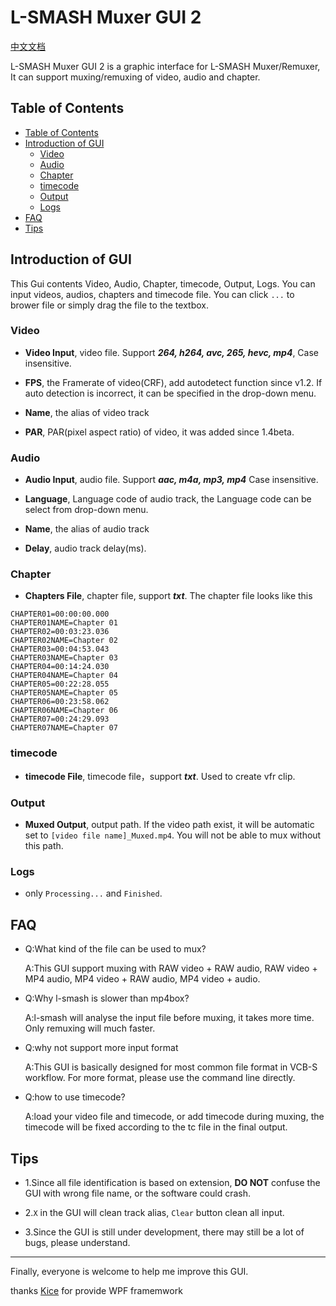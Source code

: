 L-SMASH Muxer GUI 2
===========================

[中文文档](https://github.com/amefs/lsmash-muxer-gui/blob/v2.0/README_zh.md)

L-SMASH Muxer GUI 2 is a graphic interface for L-SMASH Muxer/Remuxer, It can support muxing/remuxing of video, audio and chapter.

## Table of Contents
- [Table of Contents](#table-of-contents)
- [Introduction of GUI](#introduction-of-gui)
    - [Video](#video)
    - [Audio](#audio)
    - [Chapter](#chapter)
    - [timecode](#timecode)
    - [Output](#output)
    - [Logs](#logs)
- [FAQ](#faq)
- [Tips](#tips)

## Introduction of GUI

This Gui contents Video, Audio, Chapter, timecode, Output, Logs. You can input videos, audios, chapters and timecode file. You can click `...` to brower file or simply drag the file to the textbox.

### Video

+ **Video Input**, video file. Support ***264, h264, avc, 265, hevc, mp4***, Case insensitive.

+ **FPS**, the Framerate of video(CRF), add autodetect function since v1.2. If auto detection is incorrect, it can be specified in the drop-down menu.

+ **Name**, the alias of video track

+ **PAR**, PAR(pixel aspect ratio) of video, it was added since 1.4beta.

### Audio

+ **Audio Input**, audio file. Support ***aac, m4a, mp3, mp4*** Case insensitive.

+ **Language**, Language code of audio track, the Language code can be select from drop-down menu.

+ **Name**, the alias of audio track

+ **Delay**, audio track delay(ms).

### Chapter

+ **Chapters File**, chapter file, support ***txt***. The chapter file looks like this

```
CHAPTER01=00:00:00.000
CHAPTER01NAME=Chapter 01
CHAPTER02=00:03:23.036
CHAPTER02NAME=Chapter 02
CHAPTER03=00:04:53.043
CHAPTER03NAME=Chapter 03
CHAPTER04=00:14:24.030
CHAPTER04NAME=Chapter 04
CHAPTER05=00:22:28.055
CHAPTER05NAME=Chapter 05
CHAPTER06=00:23:58.062
CHAPTER06NAME=Chapter 06
CHAPTER07=00:24:29.093
CHAPTER07NAME=Chapter 07

```
### timecode

+ **timecode File**, timecode file，support ***txt***. Used to create vfr clip.

### Output

+ **Muxed Output**, output path. If the video path exist, it will be automatic set to `[video file name]_Muxed.mp4`. You will not be able to mux without this path.

### Logs

+ only `Processing...` and `Finished`.

## FAQ

+	Q:What kind of the file can be used to mux?

	A:This GUI support muxing with RAW video + RAW audio, RAW video + MP4 audio, MP4 video + RAW audio, MP4 video + audio.
	
+	Q:Why l-smash is slower than mp4box?

	A:l-smash will analyse the input file before muxing, it takes more time. Only remuxing will much faster.
	
+	Q:why not support more input format

	A:This GUI is basically designed for most common file format in VCB-S workflow. For more format, please use the command line directly.

+	Q:how to use timecode?

	A:load your video file and timecode, or add timecode during muxing, the timecode will be fixed according to the tc file in the final output.

## Tips

+ 1.Since all file identification is based on extension, **DO NOT** confuse the GUI with wrong file name, or the software could crash.

+ 2.`X` in the GUI will clean track alias, `Clear` button clean all input.

+ 3.Since the GUI is still under development, there may still be a lot of bugs, please understand.

---

Finally, everyone is welcome to help me improve this GUI.

thanks [Kice](https://github.com/kice) for provide WPF framemwork

